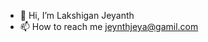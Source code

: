 - 👋 Hi, I’m Lakshigan Jeyanth 
- 📫 How to reach me jeynthjeya@gamil.com

<!---
Jeyanth3/Jeyanth3 is a ✨ special ✨ repository because its `README.md` (this file) appears on your GitHub profile.
You can click the Preview link to take a look at your changes.
--->
